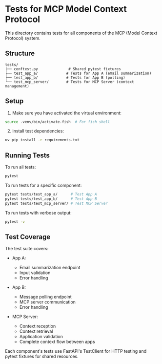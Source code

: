 # Tests for MCP Model Context Protocol

This directory contains tests for all components of the MCP (Model Context Protocol) system.

## Structure

```
tests/
├── conftest.py              # Shared pytest fixtures
├── test_app_a/             # Tests for App A (email summarization)
├── test_app_b/             # Tests for App B (polling)
└── test_mcp_server/        # Tests for MCP Server (context management)
```

## Setup

1. Make sure you have activated the virtual environment:
```bash
source .venv/bin/activate.fish  # For fish shell
```

2. Install test dependencies:
```bash
uv pip install -r requirements.txt
```

## Running Tests

To run all tests:
```bash
pytest
```

To run tests for a specific component:
```bash
pytest tests/test_app_a/      # Test App A
pytest tests/test_app_b/      # Test App B
pytest tests/test_mcp_server/ # Test MCP Server
```

To run tests with verbose output:
```bash
pytest -v
```

## Test Coverage

The test suite covers:

- App A:
  - Email summarization endpoint
  - Input validation
  - Error handling

- App B:
  - Message polling endpoint
  - MCP server communication
  - Error handling

- MCP Server:
  - Context reception
  - Context retrieval
  - Application validation
  - Complete context flow between apps

Each component's tests use FastAPI's TestClient for HTTP testing and pytest fixtures for shared resources.